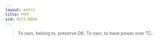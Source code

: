 ```yaml
---
layout: entry
title: བདག་
vid: Hill:0854
---
```

> To own, belong to, preserve DK. To own, to have power over TC.
